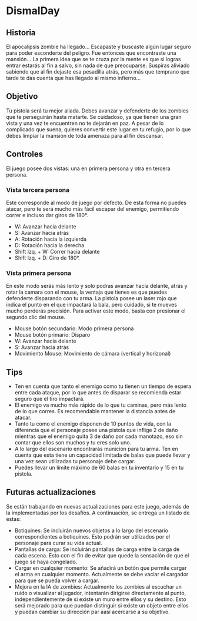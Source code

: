 # DismalDay

## Historia
El apocalipsis zombie ha llegado... Escapaste y buscaste algún lugar seguro para poder esconderte del peligro. Fue entonces que encontraste una mansión... La primera idea que se te cruza por la mente es que si logras entrar estarás al fin a salvo, sin nada de que preocuparse. Suspiras aliviado sabiendo que al fin dejaste esa pesadilla atrás, pero más que temprano que tarde te das cuenta que has llegado al mismo infierno...

## Objetivo
Tu pistola será tu mejor aliada. Debes avanzar y defenderte de los zombies que te perseguirán hasta matarte. Se cuidadoso, ya que tienen una gran vista y una vez te encuentren no te dejarán en paz. A pesar de lo complicado que suena, quieres convertir este lugar en tu refugio, por lo que debes limpiar la mansión de toda amenaza para al fin descansar.

## Controles
El juego posee dos vistas: una en primera persona y otra en tercera persona.

### Vista tercera persona
Este corresponde al modo de juego por defecto. De esta forma no puedes atacar, pero te será mucho más fácil escapar del enemigo, permitiendo correr e incluso dar giros de 180°.

- W: Avanzar hacia delante
- S: Avanzar hacia atrás
- A: Rotación hacia la izquierda
- D: Rotación hacia la derecha
- Shift Izq. + W: Correr hacia delante
- Shift Izq. + D: Giro de 180°.

### Vista primera persona
En este modo serás más lento y solo podras avanzar hacía delante, atrás y rotar la camara con el mouse, la ventaja que tienes es que puedes defenderte disparando con tu arma. La pistola posee un laser rojo que indica el punto en el que impactará la bala, pero cuidado, si te mueves mucho perderás precisión. Para activar este modo, basta con presionar el segundo clic del mouse.

- Mouse botón secundario: Modo primera persona
- Mouse botón primario: Disparo
- W: Avanzar hacia delante
- S: Avanzar hacia atrás
- Movimiento Mouse: Movimiento de cámara (vertical y horizonal)

## Tips

- Ten en cuenta que tanto el enemigo como tu tienen un tiempo de espera entre cada ataque, por lo que antes de disparar se recomienda estar seguro que el tiro impactará.
- El enemigo va mucho más rápido de lo que tu caminas, pero más lento de lo que corres. Es recomendable mantener la distancia antes de atacar.
- Tanto tu como el enemigo disponen de 10 puntos de vida, con la diferencia que el personaje posee una pistola que inflige 2 de daño mientras que el enemigo quita 3 de daño por cada manotazo, eso sin contar que ellos son muchos y tu eres solo uno.
- A lo largo del escenario encontrarás munición para tu arma. Ten en cuenta que esta tiene un capacidad limitada de balas que puede llevar y una vez sean utilizadas tu personaje debe cargar.
- Puedes llevar un límite máximo de 60 balas en tu inventario y 15 en tu pistola.

## Futuras actualizaciones

Se están trabajando en nuevas actualizaciones para este juego, además de la implementadas por los desafíos. A continuación, se entrega un listado de estas:
- Botiquines: Se incluirán nuevos objetos a lo largo del escenario correspondientes a botiquines. Esto podrán ser utilizados por el personaje para curar su vida actual.
- Pantallas de carga: Se incluirán pantallas de carga entre la carga de cada escena. Esto con el fin de evitar que quede la sensación de que el juego se haya congelado.
- Cargar en cualquier momento: Se añadirá un botón que permite cargar el arma en cualquier momento. Actualmente se debe vaciar el cargador para que se pueda volver a cargar.
- Mejora en la IA de zombies: Actualmente los zombies al escuchar un ruido o visualizar al jugador, intentarán dirigirse directamente al punto, independientemente de si existe un muro entre ellos y su destino. Esto será mejorado para que puedan distinguir si existe un objeto entre ellos y puedan cambiar su dirección par aasí acercarse a su objetivo.

